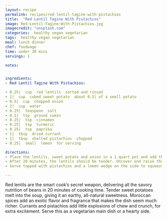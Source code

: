 ```yaml
---
layout: recipe
permalink: recipes/red-lentil-tagine-with-pistachios
title:  "Red Lentil Tagine With Pistachios"
image: Red-Lentil-Tagine-With-Pistachios.jpg
imagecredit: "unsplash.com"
categories:  healthy vegan vegetarian
tags:  healthy vegan vegetarian
meal: lunch dinner
chef: foodwage
time: under 30 mins
servings: 1

notes:


ingredients:
- Red Lentil Tagine With Pistachios:

- 0.25|  cup  red lentils  sorted and rinsed
- 1|  cup  cubed sweet potato  about 0.5| of a small potato
- 0.5|  cup  chopped onion
- 2|  cup  water
- 0.25|  teaspoon  salt
- 0.5|  tsp  ground cumin
- 0.25|  tsp  cinnamon
- 0.25|  tsp  turmeric
- 0.25|  tsp  paprika
- 1|  tbsp  dried currant
- 1|  tbsp  shelled pistachios  chopped
- 0.25|  small  lemon  for serving

directions:
- Place the lentils, sweet potato and onion in a 1 quart pot and add the water. Place over high heat and bring to a boil. Cover the pot and reduce the heat to low; cook for 20 minutes, stirring halfway.
- After 20 minutes, the lentils should be tender. Uncover and raise the heat to medium. Stir in the salt, cumin, cinnamon, turmeric, paprika and currants. Cook about 7 minutes, stirring, until the soup is thickened and fragrant.
- Serve topped with pistachios and a lemon wedge on the side to squeeze over the top, to taste.

---
```


Red lentils are the smart cook’s secret weapon, delivering all the savory nutrition of beans in 20 minutes of cooking time. Tender sweet potatoes melt into the soup, giving it an earthy, all-natural sweetness. Moroccan spices add an exotic flavor and fragrance that makes the dish seem much richer. Currants and pistachios add little explosions of chew and crunch, for extra excitement. Serve this as a vegetarian main dish or a hearty side.